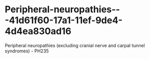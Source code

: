 # Peripheral-neuropathies---41d61f60-17a1-11ef-9de4-4d4ea830ad16
Peripheral neuropathies (excluding cranial nerve and carpal tunnel syndromes) - PH235
